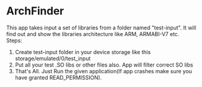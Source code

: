 # ArchFinder
This app takes input a set of libraries from a folder named "test-input".
It will find out and show the libraries architecture like ARM, ARMABI-V7 etc.
Steps: 
1. Create test-input folder in your device storage like this storage/emulated/0/test_input
2. Put all your test .SO libs or other files also. App will filter correct SO libs
3. That's All. Just Run the given application(If app crashes make sure you have granted READ_PERMISSION).
